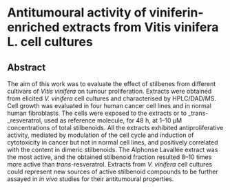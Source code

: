 # Antitumoural activity of viniferin-enriched extracts from Vitis vinifera L. cell cultures

## Abstract

The aim of this work was to evaluate the effect of stilbenes from different cultivars of _Vitis vinifera_ on tumour proliferation. Extracts were obtained from elicited _V. vinifera_ cell cultures and characterised by HPLC/DAD/MS. Cell growth was evaluated in four human cancer cell lines and in normal human fibroblasts. The cells were exposed to the extracts or to _trans-_resveratrol, used as reference molecule, for 48 h, at 1–10 μM concentrations of total stilbenoids. All the extracts exhibited antiproliferative activity, mediated by modulation of the cell cycle and induction of cytotoxicity in cancer but not in normal cell lines, and positively correlated with the content in dimeric stilbenoids. The Alphonse Lavallée extract was the most active, and the obtained stilbenoid fraction resulted 8–10 times more active than _trans_-resveratrol. Extracts from _V. vinifera_ cell cultures could represent new sources of active stilbenoid compounds to be further assayed in _in vivo_ studies for their antitumoural properties.